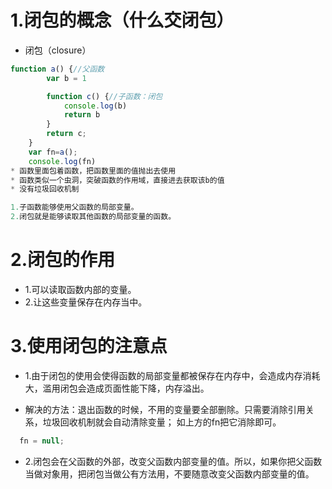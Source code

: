 # 1.闭包的概念（什么交闭包）
* 闭包（closure）
```js
function a() {//父函数
        var b = 1

        function c() {//子函数：闭包
            console.log(b)
            return b
        }
        return c;
    }
    var fn=a();
    console.log(fn)
* 函数里面包着函数，把函数里面的值抛出去使用
* 函数类似一个虫洞，突破函数的作用域，直接进去获取该b的值
* 没有垃圾回收机制

1.子函数能够使用父函数的局部变量。
2.闭包就是能够读取其他函数的局部变量的函数。
```
# 2.闭包的作用
* 1.可以读取函数内部的变量。
* 2.让这些变量保存在内存当中。

# 3.使用闭包的注意点
* 1.由于闭包的使用会使得函数的局部变量都被保存在内存中，会造成内存消耗大，滥用闭包会造成页面性能下降，内存溢出。

* 解决的方法：退出函数的时候，不用的变量要全部删除。只需要消除引用关系，垃圾回收机制就会自动清除变量；
如上方的fn把它消除即可。
```js
  fn = null;
  ```

* 2.闭包会在父函数的外部，改变父函数内部变量的值。所以，如果你把父函数当做对象用，把闭包当做公有方法用，不要随意改变父函数内部变量的值。